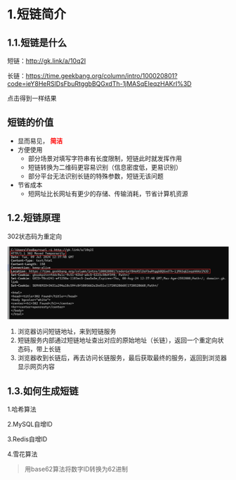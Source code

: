 # 1.短链简介

## 1.1.短链是什么

短链：http://gk.link/a/10q2I

长链：https://time.geekbang.org/column/intro/100020801?code=ieY8HeRSlDsFbuRtggbBQGxdTh-1jMASqEIeqzHAKrI%3D

点击得到一样结果



## 短链的价值

- 显而易见，<font color="RED"> **简洁** </font>
- 方便使用
  - 部分场景对填写字符串有长度限制，短链此时就发挥作用
  - 短链转换为二维码更容易识别（信息密度低，更易识别）
  - 部分平台无法识别长链的特殊参数，短链无该问题
- 节省成本
  - 短网址比长网址有更少的存储、传输消耗，节省计算机资源



## 1.2.短链原理

302状态码为重定向

![image-20240709203907411](1_短链简介.assets/image-20240709203907411.png)

1. 浏览器访问短链地址，来到短链服务
2. 短链服务内部通过短链地址查出对应的原始地址（长链），返回一个重定向状态码，带上长链
3. 浏览器收到长链后，再去访问长链服务，最后获取最终的服务，返回到浏览器显示网页内容



## 1.3.如何生成短链

1.哈希算法

2.MySQL自增ID

3.Redis自增ID

4.雪花算法

> 用base62算法将数字ID转换为62进制



